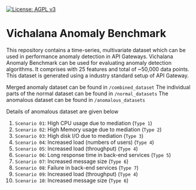 [![License: AGPL v3](https://img.shields.io/badge/License-AGPL%20v3-blue.svg)](https://www.gnu.org/licenses/agpl-3.0)

# Vichalana Anomaly Benchmark
This repository contains a time-series, multivariate dataset which can be used in performance anomaly detection in API Gateways. 
Vichalana Anomaly Benchmark can be used for evaluating anomaly detection algorithms. It comprises with 25 features and total of 
~50,000 data points. This dataset is generated using a industry standard setup of API Gateway.

Merged anomaly dataset can be found in `/combined_dataset`
The individual parts of the normal dataset can be found in `/normal_datasets`
The anomalous dataset can be found in `/anomalous_datasets`

Details of  anomalous dataset are given below

1.  `Scenario 01`: High CPU usage due to mediation (`Type 1`)
2.  `Scenario 02`: High Memory usage due to mediation (`Type 2`)
3.  `Scenario 03`: High disk I/O due to mediation (`Type 3`)
4.  `Scenario 04`: Increased load  (numbers of users) (`Type 4`)
5.  `Scenario 05`: Increased load (throughput) (`Type 4`)
6.  `Scenario 06`: Long response time in back-end services  (`Type 5`)
7.  `Scenario 07`: Increased message size (`Type 6`)
8.  `Scenario 08`: Failure in back-end services (`Type 7`)
9.  `Scenario 09`: Increased load (throughput) (`Type 4`)
10. `Scenario 10`: Increased message size (`Type 6`)
